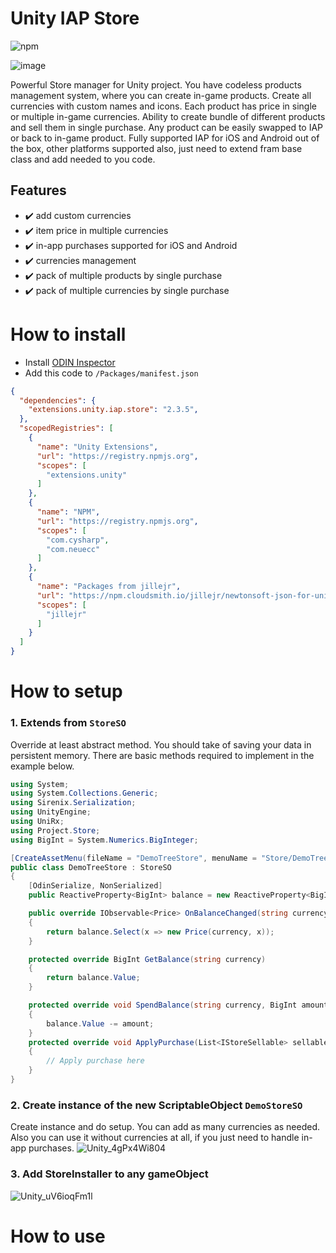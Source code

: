 # Unity IAP Store
![npm](https://img.shields.io/npm/v/extensions.unity.iap.store)

![image](https://user-images.githubusercontent.com/9135028/182879404-d7cbc547-5f3d-4b08-9185-fcaf10b0080c.png)


Powerful Store manager for Unity project. You have codeless products management system, where you can create in-game products. Create all currencies with custom names and icons. Each product has price in single or multiple in-game currencies. Ability to create bundle of different products and sell them in single purchase. Any product can be easily swapped to IAP or back to in-game product. Fully supported IAP for iOS and Android out of the box, other platforms supported also, just need to extend fram base class and add needed to you code.

## Features

- ✔️ add custom currencies
- ✔️ item price in multiple currencies 
- ✔️ in-app purchases supported for iOS and Android
- ✔️ currencies management
- ✔️ pack of multiple products by single purchase
- ✔️ pack of multiple currencies by single purchase

# How to install

- Install [ODIN Inspector](https://odininspector.com/)
- Add this code to <code>/Packages/manifest.json</code>
```json
{
  "dependencies": {
    "extensions.unity.iap.store": "2.3.5",
  },
  "scopedRegistries": [
    {
      "name": "Unity Extensions",
      "url": "https://registry.npmjs.org",
      "scopes": [
        "extensions.unity"
      ]
    },
    {
      "name": "NPM",
      "url": "https://registry.npmjs.org",
      "scopes": [
        "com.cysharp",
        "com.neuecc"
      ]
    },
    {
      "name": "Packages from jillejr",
      "url": "https://npm.cloudsmith.io/jillejr/newtonsoft-json-for-unity/",
      "scopes": [
        "jillejr"
      ]
    }
  ]
}
```

# How to setup
### 1. Extends from `StoreSO`
Override at least abstract method. You should take of saving your data in persistent memory. There are basic methods required to implement in the example below.
```C#
using System;
using System.Collections.Generic;
using Sirenix.Serialization;
using UnityEngine;
using UniRx;
using Project.Store;
using BigInt = System.Numerics.BigInteger;

[CreateAssetMenu(fileName = "DemoTreeStore", menuName = "Store/DemoTreeStore")]
public class DemoTreeStore : StoreSO
{
    [OdinSerialize, NonSerialized]
    public ReactiveProperty<BigInt> balance = new ReactiveProperty<BigInt>();

    public override IObservable<Price> OnBalanceChanged(string currency)
    {
        return balance.Select(x => new Price(currency, x));
    }

    protected override BigInt GetBalance(string currency)
    {
        return balance.Value;
    }

    protected override void SpendBalance(string currency, BigInt amount)
    {
        balance.Value -= amount;
    }
    protected override void ApplyPurchase(List<IStoreSellable> sellables)
    {
        // Apply purchase here
    }
}
```
### 2. Create instance of the new ScriptableObject `DemoStoreSO`
Create instance and do setup. You can add as many currencies as needed. Also you can use it without currencies at all, if you just need to handle in-app purchases.
![Unity_4gPx4Wi804](https://user-images.githubusercontent.com/9135028/182863155-054f4b69-085f-4cae-8e55-3e24b21e1127.gif)

### 3. Add StoreInstaller to any gameObject
![Unity_uV6ioqFm1l](https://user-images.githubusercontent.com/9135028/182876230-67e7bd27-418d-46ff-8e9c-710a8b2ebe2a.gif)


# How to use
